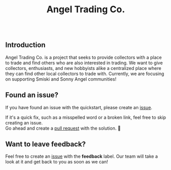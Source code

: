<div align="center">
  <h1>
    Angel Trading Co.
  </h1>
  <br />
  <br />
</div>

## Introduction

Angel Trading Co. is a project that seeks to provide collectors with a place to trade and find others who are also interested in trading. We want to give collectors, enthusiasts, and new hobbyists alike a centralized place where they can find other local collectors to trade with. Currently, we are focusing on supporting Smiski and Sonny Angel communities!

## Found an issue?

If you have found an issue with the quickstart, please create an [issue](https://github.com/AustinWheel/angel-trading-co/issues).

If it's a quick fix, such as a misspelled word or a broken link, feel free to skip creating an issue.  
Go ahead and create a [pull request](https://github.com/clerkinc/clerk-nextjs-app-quickstart/pulls) with the solution. :rocket:

## Want to leave feedback?

Feel free to create an [issue](https://github.com/AustinWheel/angel-trading-co/issues) with the **feedback** label. Our team will take a look at it and get back to you as soon as we can!
